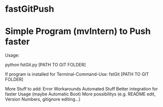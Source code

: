 # fastGitPush


<h1>Simple Program (mvIntern) to Push faster</h1>

Usage:

python fstGit.py [PATH TO GIT FOLDER]


If program is installed for Terminal-Command-Use:
fstGit [PATH TO GIT FOLDER]


More Stuff to add:
Error Workarounds
Automated Stuff
Better integration for faster Usage (maybe Automatic Boot)
More possibilitys (e.g. README edit, Version Numbers, gitignore editing...)
